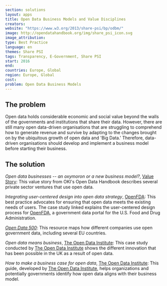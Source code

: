 ```yaml
---
section: solutions
layout: apps
title: Open Data Business Models and Value Disciplines
creators:
website: "https://www.w3.org/2013/share-psi/bp/odbm/"
image: http://opendatahandbook.org/img/share_psi_icon.svg
image_attribution:
type: Best Practice  
language: en
themes: Share PSI
tags: Transparency, E-Government, Share PSI
start: 2016
end:
countries: Europe, Global
region: Europe, Global
cost:
problem: Open Data Business Models
---
```


## The problem
Open data holds considerable economic and social value beyond the walls of the governments and institutions that share their data. However, there are still many open data-driven organisations that are struggling to comprehend how to generate revenue and survive by adapting to the changes brought on by the ubiquitous growth of open data and 'Big Data.' Therefore, data-driven organisations should develop and implement a business model before starting their business.

## The solution
_Open data businesses -- an oxymoron or a new business model?_, [Value Story](http://opendatahandbook.org/value-stories/en/business-and-open-data/): This value story from OKI's Open Data Handbook describes several private sector ventures that use open data.

_Integrating user-centered design into open data strategy_, [OpenFDA](http://uxpamagazine.org/openfda/): This best practice advocates for ensuring that open data meets the existing needs of users. The case study linked explains the user-centered design process for [OpenFDA](https://open.fda.gov/), a government data portal for the U.S. Food and Drug Administration.

[_Open Data 500_](http://www.opendata500.com/): This resource maps how different companies use open government data, including several EU countries.

_Open data means business_, [The Open Data Institute](http://theodi.org/open-data-means-business): This case study conducted by [The Open Data Institute](https://theodi.org/) shows the different innovation that has been possible in the UK as a result of open data.

_How to make a business case for open data_, [The Open Data Institute](http://theodi.org/guides/how-make-business-case-open-data): This guide, developed by [The Open Data Institute](https://theodi.org/), helps organizations and potentially governments identify how open data aligns with their business model.
